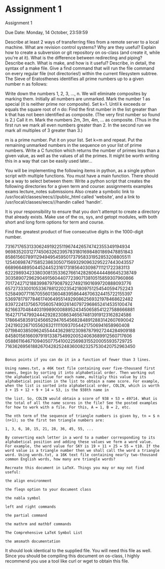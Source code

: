 Assignment 1
====================
Assignment 1

Due Date: Monday, 14 October, 23:59:59

Describe at least 2 ways of transferring files from a remote server to a local machine.
What are revision control systems? Why are they useful? Explain how to create a subversion or git repository on os-class (and create it, while you're at it).
What is the difference between redirecting and piping? Describe each.
What is make, and how is it useful?
Describe, in detail, the syntax of a make file.
Give a find command that will run the file command on every regular file (not directories!) within the current filesystem subtree.
The Sieve of Eratosthenes identifies all prime numbers up to a given number n as follows:

Write down the numbers 1, 2, 3, ..., n. We will eliminate composites by marking them. Initially all numbers are unmarked.
Mark the number 1 as special (it is neither prime nor composite).
Set k=1. Until k exceeds or equals the square root of n do:
Find the first number in the list greater than k that has not been identified as composite. (The very first number so found is 2.) Call it m. Mark the numbers
2m, 3m, 4m, ...
as composite. (Thus in the first run we mark all even numbers greater than 2. In the second run we mark all multiples of 3 greater than 3.)

m is a prime number. Put it on your list.
Set k=m and repeat.
Put the remaining unmarked numbers in the sequence on your list of prime numbers.
Write a C function which returns the number of primes less than a given value, as well as the values of all the primes. It might be worth writing this in a way that can be easily used later...

You will be implementing the following items in python, as a single python script with multiple functions. You must have a main function. There should be a way to select between them:
Write a python script that creates the following directories for a given term and course:
assignments
examples
exams
lecture_notes
submissions
Also create a symbolic link to /usr/local/classes/eecs/<term>/<class>/public_html called 'website', and a link to /usr/local/classes/eecs/<term>/<class>/handin called 'handin'.

It is your responsibility to ensure that you don't attempt to create a directory that already exists. Make use of the os, sys, and getopt modules, with both short and long form options for term and course.

Find the greatest product of five consecutive digits in the 1000-digit number.
     
73167176531330624919225119674426574742355349194934 96983520312774506326239578318016984801869478851843
85861560789112949495459501737958331952853208805511
12540698747158523863050715693290963295227443043557
66896648950445244523161731856403098711121722383113
62229893423380308135336276614282806444486645238749
30358907296290491560440772390713810515859307960866
70172427121883998797908792274921901699720888093776
65727333001053367881220235421809751254540594752243
52584907711670556013604839586446706324415722155397
53697817977846174064955149290862569321978468622482
83972241375657056057490261407972968652414535100474
82166370484403199890008895243450658541227588666881
16427171479924442928230863465674813919123162824586
17866458359124566529476545682848912883142607690042
24219022671055626321111109370544217506941658960408
07198403850962455444362981230987879927244284909188
84580156166097919133875499200524063689912560717606
05886116467109405077541002256983155200055935729725
71636269561882670428252483600823257530420752963450
                                                                                    
                                                                           Bonus points if you can do it in a function of fewer than 3 lines.
                                                                                    Using names.txt, a 46K text file containing over five-thousand first names, begin by sorting it into alphabetical order. Then working out the alphabetical value for each name, multiply this value by its alphabetical position in the list to obtain a name score. For example, when the list is sorted into alphabetical order, COLIN, which is worth 3 + 15 + 12 + 9 + 14 = 53, is the 938th name in
                                                                                    the list. So, COLIN would obtain a score of 938 × 53 = 49714. What is the total of all the name scores in the file? See the posted examples for how to work with a file. For this, A = 1, B = 2, etc.
                                                                                    The nth term of the sequence of triangle numbers is given by, tn = $ n (n+1); so the first ten triangle numbers are:
                                                                                    1, 3, 6, 10, 15, 21, 28, 36, 45, 55, ...
                                                                                    By converting each letter in a word to a number corresponding to its alphabetical position and adding these values we form a word value. For example, the word value for SKY is 19 + 11 + 25 = 55 = t10. If the word value is a triangle number then we shall call the word a triangle word. Using words.txt, a 16K text file containing nearly two-thousand common English words, how many are triangle words?
                                                                           Recreate this document in LaTeX. Things you may or may not find useful:
                                                                                    the align environment
                                                                                    the fleqn option to your document class
                                                                                    the nabla symbol
                                                                                    left and right commands
                                                                                    the partial command
                                                                                    the mathrm and mathbf commands
                                                                                    The Comprehensive LaTeX Symbol List
                                                                                    the amsmath documentation
                                                                            
It should look identical to the supplied file. You will need this file as well. Since you should be compiling this document on os-class, I highly recommend you use a tool like curl or wget to obtain this file.
